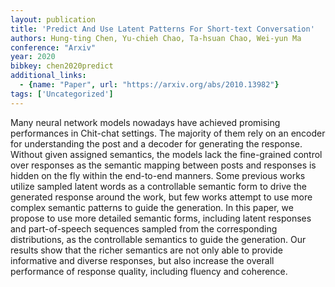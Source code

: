 ```yaml
---
layout: publication
title: 'Predict And Use Latent Patterns For Short-text Conversation'
authors: Hung-ting Chen, Yu-chieh Chao, Ta-hsuan Chao, Wei-yun Ma
conference: "Arxiv"
year: 2020
bibkey: chen2020predict
additional_links:
  - {name: "Paper", url: "https://arxiv.org/abs/2010.13982"}
tags: ['Uncategorized']
---
```

Many neural network models nowadays have achieved promising performances in
Chit-chat settings. The majority of them rely on an encoder for understanding
the post and a decoder for generating the response. Without given assigned
semantics, the models lack the fine-grained control over responses as the
semantic mapping between posts and responses is hidden on the fly within the
end-to-end manners. Some previous works utilize sampled latent words as a
controllable semantic form to drive the generated response around the work, but
few works attempt to use more complex semantic patterns to guide the
generation. In this paper, we propose to use more detailed semantic forms,
including latent responses and part-of-speech sequences sampled from the
corresponding distributions, as the controllable semantics to guide the
generation. Our results show that the richer semantics are not only able to
provide informative and diverse responses, but also increase the overall
performance of response quality, including fluency and coherence.
